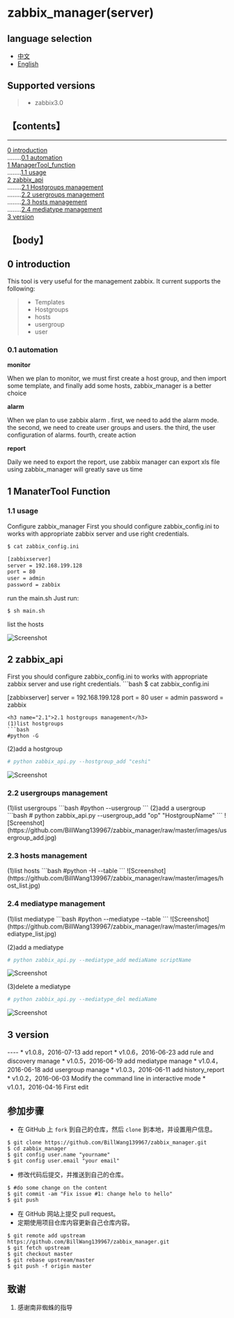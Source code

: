 # zabbix_manager(server)
## language selection

+ [中文](https://github.com/BillWang139967/zabbix_manager/blob/master/README.zh.md)
+ [English](https://github.com/BillWang139967/zabbix_manager/blob/master/README.md)

## Supported versions
> * zabbix3.0

## 【contents】
----

[0 introduction](#0)  
........[0.1 automation ](#0.1)  
[1 ManagerTool_function ](#1)  
........[1.1 usage ](#1.1)  
[2 zabbix_api ](#2)  
........[2.1 Hostgroups management ](#2.1)  
........[2.2 usergroups management ](#2.2)  
........[2.3 hosts management ](#2.3)  
........[2.4 mediatype management ](#2.4)  
[3 version ](#3)  


## 【body】

<h2 name="0">0 introduction</h2>

This tool is very useful for the  management zabbix.
It current supports the following:
> * Templates 
> * Hostgroups
> * hosts
> * usergroup
> * user

<h3 name="0.1">0.1 automation</h3>

**monitor**

When we plan to monitor, we must first create a host group, and then import some template, and finally add some hosts, zabbix_manager is a better choice

**alarm**

When we plan to use zabbix alarm . 
first, we need to add the alarm mode. 
the second, we need to create user groups and users.
the third, the user configuration of alarms. 
fourth, create action

**report**

Daily we need to export the report, use zabbix manager can export xls file using zabbix_manager will greatly save us time

<h2 name="1">1 ManaterTool Function</h2>

<h3 name="1.1">1.1 usage</h3>

Configure zabbix_manager
First you should configure zabbix_config.ini to works with appropriate zabbix server and use right credentials.
```bash
$ cat zabbix_config.ini

[zabbixserver]
server = 192.168.199.128
port = 80
user = admin
password = zabbix
``` 
run the main.sh
Just run: 
```bash
$ sh main.sh

```
list the hosts

![Screenshot](https://github.com/BillWang139967/zabbix_manager/raw/master/images/host_get.jpg)

<h2 name="2">2 zabbix_api</h2>
First you should configure zabbix_config.ini to works with appropriate zabbix server and use right credentials.
```bash
$ cat zabbix_config.ini

[zabbixserver]
server = 192.168.199.128
port = 80
user = admin
password = zabbix
``` 
<h3 name="2.1">2.1 hostgroups management</h3>
(1)list hostgroups
```bash
#python -G

```
(2)add a hostgroup
```bash
# python zabbix_api.py --hostgroup_add "ceshi"

```
![Screenshot](https://github.com/BillWang139967/zabbix_manager/raw/master/images/hostgroup_add.jpg)
<h3 name="2.2">2.2 usergroups management</h3>
(1)list usergroups
```bash
#python --usergroup
```
(2)add a usergroup
```bash
# python zabbix_api.py --usergroup_add "op" "HostgroupName"
```
![Screenshot](https://github.com/BillWang139967/zabbix_manager/raw/master/images/usergroup_add.jpg)
<h3 name="2.3">2.3 hosts management</h3>
(1)list hosts
```bash
#python -H --table
```
![Screenshot](https://github.com/BillWang139967/zabbix_manager/raw/master/images/host_list.jpg)
<h3 name="2.4">2.4 mediatype management</h3>
(1)list mediatype
```bash
#python --mediatype --table
```
![Screenshot](https://github.com/BillWang139967/zabbix_manager/raw/master/images/mediatype_list.jpg)

(2)add a mediatype
```bash
# python zabbix_api.py --mediatype_add mediaName scriptName
```
![Screenshot](https://github.com/BillWang139967/zabbix_manager/raw/master/images/mediatype_add.jpg)

(3)delete a mediatype
```bash
# python zabbix_api.py --mediatype_del mediaName
```
![Screenshot](https://github.com/BillWang139967/zabbix_manager/raw/master/images/mediatype_del.jpg)
<h2 name="3">3 version</h2>
----
* v1.0.8，2016-07-13 add report
* v1.0.6，2016-06-23 add rule and discovery manage
* v1.0.5，2016-06-19 add mediatype manage
* v1.0.4，2016-06-18 add usergroup manage
* v1.0.3，2016-06-11 add history_report
* v1.0.2，2016-06-03 Modify the command line in interactive mode
* v1.0.1，2016-04-16 First edit


## 参加步骤

* 在 GitHub 上 `fork` 到自己的仓库，然后 `clone` 到本地，并设置用户信息。
```
$ git clone https://github.com/BillWang139967/zabbix_manager.git
$ cd zabbix_manager
$ git config user.name "yourname"
$ git config user.email "your email"
```
* 修改代码后提交，并推送到自己的仓库。
```
$ #do some change on the content
$ git commit -am "Fix issue #1: change helo to hello"
$ git push
```
* 在 GitHub 网站上提交 pull request。
* 定期使用项目仓库内容更新自己仓库内容。
```
$ git remote add upstream https://github.com/BillWang139967/zabbix_manager.git
$ git fetch upstream
$ git checkout master
$ git rebase upstream/master
$ git push -f origin master
```
## 致谢

1. 感谢南非蜘蛛的指导
